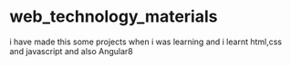 # web_technology_materials
i have made this some projects when i was learning and i learnt html,css and javascript and also Angular8

